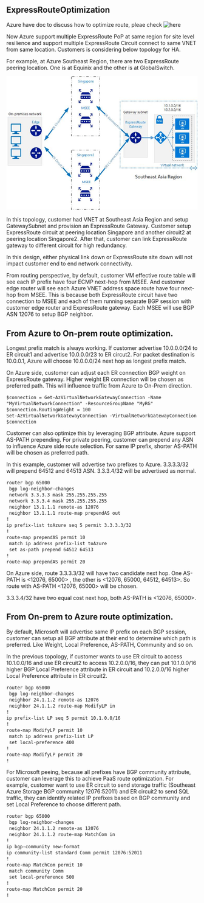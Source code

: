 ## ExpressRouteOptimization

Azure have doc to discuss how to optimize route, pleae check ![here](https://docs.microsoft.com/en-us/azure/expressroute/expressroute-optimize-routing)

Now Azure support multiple ExpressRoute PoP at same region for site level resilience and support multiple ExpressRoute Circuit connect to same VNET from same location. Customers is considering below topology for HA. </br>

For example, at Azure Southeast Region, there are two ExpressRoute peering location. One is at Equinix and the other is at GlobalSwitch. </br>

![](https://github.com/yinghli/ExpressRouteOptimization/blob/master/NewTopology.jpg)

In this topology, customer had VNET at Southeast Asia Region and setup GatewaySubnet and provision an ExpressRoute Gateway. Customer setup ExpressRoute circuit at peering location Singapore and another circuit2 at peering location Singapore2. After that, customer can link ExpressRoute gateway to different circuit for high redundancy. </br>

In this design, either physical link down or ExpressRoute site down will not impact customer end to end network connectivity. </br>

From routing perspective, by default, customer VM effective route table will see each IP prefix have four ECMP next-hop from MSEE. And customer edge router will see each Azure VNET address space route have four next-hop from MSEE. This is because both ExpressRoute circuit have two connection to MSEE and each of them running separate BGP session with customer edge router and ExpressRoute gateway. Each MSEE will use BGP ASN 12076 to setup BGP neighbor. </br>

## From Azure to On-prem route optimization. 
Longest prefix match is always working. If customer advertise 10.0.0.0/24 to ER circuit1 and advertise 10.0.0.0/23 to ER circut2. For packet destination is 10.0.0.1, Azure will choose 10.0.0.0/24 next hop as longest prefix match. </br>

On Azure side, customer can adjust each ER connection BGP weight on ExpressRoute gateway. Higher weight ER connection will be chosen as preferred path. This will influence traffic from Azure to On-Prem direction. </br>
```
$connection = Get-AzVirtualNetworkGatewayConnection -Name "MyVirtualNetworkConnection" -ResourceGroupName "MyRG"
$connection.RoutingWeight = 100
Set-AzVirtualNetworkGatewayConnection -VirtualNetworkGatewayConnection $connection
```
Customer can also optimize this by leveraging BGP attribute. Azure support AS-PATH prepending. For private peering, customer can prepend any ASN to influence Azure side route selection. For same IP prefix, shorter AS-PATH will be chosen as preferred path. </br>

In this example, customer will advertise two prefixes to Azure. 3.3.3.3/32 will prepend 64512 and 64513 ASN. 3.3.3.4/32 will be advertised as normal. </br>
```
router bgp 65000
 bgp log-neighbor-changes
 network 3.3.3.3 mask 255.255.255.255
 network 3.3.3.4 mask 255.255.255.255
 neighbor 13.1.1.1 remote-as 12076
 neighbor 13.1.1.1 route-map prependAS out
!
ip prefix-list toAzure seq 5 permit 3.3.3.3/32
!
route-map prependAS permit 10
 match ip address prefix-list toAzure
 set as-path prepend 64512 64513
!
route-map prependAS permit 20
```
On Azure side, route 3.3.3.3/32 will have two candidate next hop. One AS-PATH is  <12076, 65000> , the other is <12076, 65000, 64512, 64513>. So route with AS-PATH <12076, 65000> will be chosen. </br>

3.3.3.4/32 have two equal cost next hop, both AS-PATH is <12076, 65000>. </br>

## From On-prem to Azure route optimization. 
By default, Microsoft will advertise same IP prefix on each BGP session, customer can setup all BGP attribute at their end to determine which path is preferred. Like Weight, Local Preference, AS-PATH, Community and so on. </br>

In the previous topology, if customer wants to use ER circuit to access 10.1.0.0/16 and use ER circuit2 to access 10.2.0.0/16, they can put 10.1.0.0/16 higher BGP Local Preference attribute in ER circuit and 10.2.0.0/16 higher Local Preference attribute in ER circuit2. </br>

```
router bgp 65000
 bgp log-neighbor-changes
 neighbor 24.1.1.2 remote-as 12076
 neighbor 24.1.1.2 route-map ModifyLP in
!
ip prefix-list LP seq 5 permit 10.1.0.0/16
!
route-map ModifyLP permit 10
 match ip address prefix-list LP
 set local-preference 400
!
route-map ModifyLP permit 20
!
```
For Microsoft peeing, because all prefixes have BGP community attribute, customer can leverage this to achieve PaaS route optimization. For example, customer want to use ER circuit to send storage traffic (Southeast Azure Storage BGP community 12076:52011) and ER circuit2 to send SQL traffic, they can identify related IP prefixes based on BGP community and set Local Preference to choose different path. </br>
```
router bgp 65000
 bgp log-neighbor-changes
 neighbor 24.1.1.2 remote-as 12076
 neighbor 24.1.1.2 route-map MatchCom in
!
ip bgp-community new-format
ip community-list standard Comm permit 12076:52011
!
route-map MatchCom permit 10
 match community Comm
 set local-preference 500
!
route-map MatchCom permit 20
!
```
